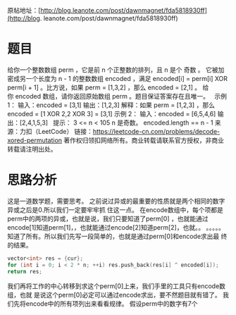 原帖地址：[http://blog.leanote.com/post/dawnmagnet/fda5818930ff](http://blog.
leanote.com/post/dawnmagnet/fda5818930ff)
# 题目
给你一个整数数组 perm ，它是前 n 个正整数的排列，且 n 是个 奇数 。
它被加密成另一个长度为 n - 1 的整数数组 encoded ，满足 encoded[i] = perm[i] 
XOR perm[i + 1] 。比方说，如果 perm = [1,3,2] ，那么 encoded = [2,1] 。
给你 encoded 数组，请你返回原始数组 perm 。题目保证答案存在且唯一。
 
示例 1：
    输入：encoded = [3,1]
    输出：[1,2,3]
    解释：如果 perm = [1,2,3] ，那么 encoded = [1 XOR 2,2 XOR 3] = [3,1]
示例 2：
    输入：encoded = [6,5,4,6]
    输出：[2,4,1,5,3]
 
提示：
    3 <= n < 105
    n 是奇数。
    encoded.length == n - 1
来源：力扣（LeetCode）
链接：https://leetcode-cn.com/problems/decode-xored-permutation
著作权归领扣网络所有。商业转载请联系官方授权，非商业转载请注明出处。
# 思路分析
这是一道数学题，需要思考。
之前说过异或的最重要的性质就是两个相同的数字异或之后是0.所以我们一定要牢牢抓
住这一点。
在encode数组中，每个项都是perm中的两项的异或，也就是说，我们只要知道了perm[0]
，也就能通过encode[1]知道perm[1]，，也就能通过encode[2]知道perm[2]，也就。。
。。。。。知道了所有。所以我们先写一段简单的，也就是通过perm[0]和encode求出最
终的结果。
```cpp
vector<int> res = {cur};
for (int i = 0; i < 2 * n; ++i) res.push_back(res[i] ^ encoded[i]);
return res;
```
我们再将工作的中心转移到求这个perm[0]上来，我们手里的工具只有encode数组，也就
是说这个perm[0]必定可以通过encode求出，要不然题目就有错了。
我们先将encode中的所有项列出来看看规律。
假设perm中的数字有7个